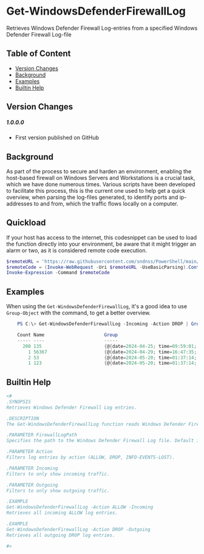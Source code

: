 # Get-WindowsDefenderFirewallLog
Retrieves Windows Defender Firewall Log-entries from a specified Windows Defender Firewall Log-file
## Table of Content
  - [Version Changes](#version-changes)
  - [Background](#background)
  - [Examples](#examples)
  - [Builtin Help](#builtin-help)
## Version Changes
##### 1.0.0.0
- First version published on GitHub
## Background
As part of the process to secure and harden an environment, enabling the host-based firewall on Windows Servers and Workstations is a crucial task, which we have done numerous times. Various scripts have been developed to facilitate this process, this is the current one used to help get a quick overview, when parsing the log-files generated, to identify ports and ip-addresses to and from, which the traffic flows locally on a computer.
## Quickload
If your host has access to the internet, this codesnippet can be used to load the function directly into your environment, be aware that it might trigger an alarm or two, as it is considered remote code execution.
```PowerShell
$remoteURL = 'https://raw.githubusercontent.com/sndnss/PowerShell/main/Microsoft/Windows/Defender/Firewall/Get-WindowsDefenderFirewallLog/Get-WindowsDefenderFirewallLog.ps1'       
$remoteCode = (Invoke-WebRequest -Uri $remoteURL -UseBasicParsing).Content
Invoke-Expression -Command $remoteCode
```
## Examples
When using the `Get-WindowsDefenderFirewallLog`, it's a good idea to use `Group-Object` with the command, to get a better overview.
```PowerShell
    PS C:\> Get-WindowsDefenderFirewallLog -Incoming -Action DROP | Group-Object 'dst-port'

    Count Name                      Group
    ----- ----                      -----
      200 135                       {@{date=2024-04-25; time=09:59:01; action=DROP; proto...
        1 56367                     {@{date=2024-04-29; time=16:47:35; action=DROP; proto...
        2 53                        {@{date=2024-05-20; time=01:37:14; action=DROP; proto...
        1 123                       {@{date=2024-05-20; time=01:37:14; action=DROP; proto...
```
## Builtin Help
```PowerShell
<#
.SYNOPSIS
Retrieves Windows Defender Firewall Log entries.

.DESCRIPTION
The Get-WindowsDefenderFirewallLog function reads Windows Defender Firewall Log entries from a firewall log file and filters them based on specified criteria.

.PARAMETER FirewallLogPath
Specifies the path to the Windows Defender Firewall Log file. Default is "$env:windir\System32\LogFiles\Firewall\pfirewall.log".

.PARAMETER Action
Filters log entries by action (ALLOW, DROP, INFO-EVENTS-LOST).

.PARAMETER Incoming
Filters to only show incoming traffic.

.PARAMETER Outgoing
Filters to only show outgoing traffic.

.EXAMPLE
Get-WindowsDefenderFirewallLog -Action ALLOW -Incoming
Retrieves all incoming ALLOW log entries.

.EXAMPLE
Get-WindowsDefenderFirewallLog -Action DROP -Outgoing
Retrieves all outgoing DROP log entries.

#>

```
